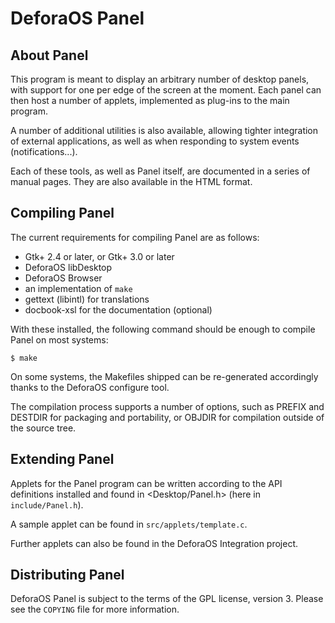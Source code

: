 DeforaOS Panel
==============

About Panel
-----------

This program is meant to display an arbitrary number of desktop panels, with
support for one per edge of the screen at the moment. Each panel can then host a
number of applets, implemented as plug-ins to the main program.

A number of additional utilities is also available, allowing tighter integration
of external applications, as well as when responding to system events
(notifications...).

Each of these tools, as well as Panel itself, are documented in a series of
manual pages. They are also available in the HTML format.

Compiling Panel
---------------

The current requirements for compiling Panel are as follows:
 * Gtk+ 2.4 or later, or Gtk+ 3.0 or later
 * DeforaOS libDesktop
 * DeforaOS Browser
 * an implementation of `make`
 * gettext (libintl) for translations
 * docbook-xsl for the documentation (optional)

With these installed, the following command should be enough to compile Panel on
most systems:

    $ make

On some systems, the Makefiles shipped can be re-generated accordingly thanks to
the DeforaOS configure tool.

The compilation process supports a number of options, such as PREFIX and DESTDIR
for packaging and portability, or OBJDIR for compilation outside of the source
tree.

Extending Panel
---------------

Applets for the Panel program can be written according to the API definitions
installed and found in <Desktop/Panel.h> (here in `include/Panel.h`).

A sample applet can be found in `src/applets/template.c`.

Further applets can also be found in the DeforaOS Integration project.

Distributing Panel
------------------

DeforaOS Panel is subject to the terms of the GPL license, version 3. Please see
the `COPYING` file for more information.
